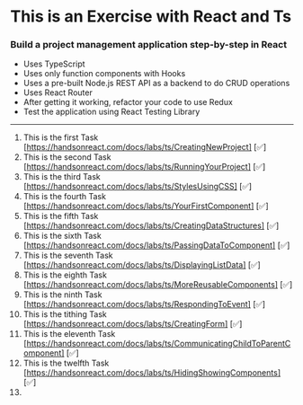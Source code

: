 # This is an Exercise with React and Ts
### Build a project management application step-by-step in React 
* Uses TypeScript
* Uses only function components with Hooks
* Uses a pre-built Node.js REST API as a backend to do CRUD operations
* Uses React Router
* After getting it working, refactor your code to use Redux
* Test the application using React Testing Library

---------------------------------------
1. This is the first Task [https://handsonreact.com/docs/labs/ts/CreatingNewProject] [✅]
2. This is the second Task [https://handsonreact.com/docs/labs/ts/RunningYourProject] [✅]
3. This is the third Task [https://handsonreact.com/docs/labs/ts/StylesUsingCSS] [✅]
4. This is the  fourth Task [https://handsonreact.com/docs/labs/ts/YourFirstComponent] [✅]
5. This is the fifth Task [https://handsonreact.com/docs/labs/ts/CreatingDataStructures] [✅]
6. This is the sixth Task [https://handsonreact.com/docs/labs/ts/PassingDataToComponent] [✅]
7. This is the seventh Task [https://handsonreact.com/docs/labs/ts/DisplayingListData] [✅]
8. This is the eighth Task [https://handsonreact.com/docs/labs/ts/MoreReusableComponents] [✅]
9. This is the ninth Task [https://handsonreact.com/docs/labs/ts/RespondingToEvent] [✅]
10. This is the tithing Task [https://handsonreact.com/docs/labs/ts/CreatingForm] [✅]
11. This is the eleventh Task [https://handsonreact.com/docs/labs/ts/CommunicatingChildToParentComponent] [✅]
12. This is the twelfth Task [https://handsonreact.com/docs/labs/ts/HidingShowingComponents] [✅]
13. 
